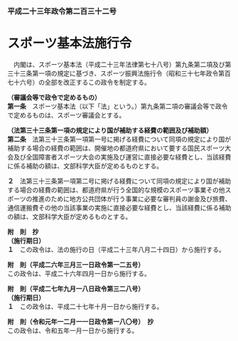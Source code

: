 ### 平成二十三年政令第二百三十二号  
# スポーツ基本法施行令  
　内閣は、スポーツ基本法（平成二十三年法律第七十八号）第九条第二項及び第三十三条第一項の規定に基づき、スポーツ振興法施行令（昭和三十七年政令第百七十六号）の全部を改正するこの政令を制定する。  
  
**（審議会等で政令で定めるもの）**  
**第一条**　スポーツ基本法（以下「法」という。）第九条第二項の審議会等で政令で定めるものは、スポーツ審議会とする。  
  
**（法第三十三条第一項の規定により国が補助する経費の範囲及び補助額）**  
**第二条**　法第三十三条第一項第一号に掲げる経費について同項の規定により国が補助する場合の経費の範囲は、開催地の都道府県において要する国民スポーツ大会及び全国障害者スポーツ大会の実施及び運営に直接必要な経費とし、当該経費に係る補助の額は、文部科学大臣が定めるものとする。  
  
**２**　法第三十三条第一項第二号に掲げる経費について同項の規定により国が補助する場合の経費の範囲は、都道府県が行う全国的な規模のスポーツ事業その他スポーツの推進のために地方公共団体が行う事業に必要な審判員の謝金及び旅費、通信運搬費その他の当該事業の実施に直接必要な経費とし、当該経費に係る補助の額は、文部科学大臣が定めるものとする。  
  
**附　則　抄**  
**（施行期日）**  
**１**　この政令は、法の施行の日（平成二十三年八月二十四日）から施行する。  
  
**附　則（平成二六年三月三一日政令第一二五号）**  
この政令は、平成二十六年四月一日から施行する。  
  
**附　則（平成二七年九月一八日政令第三二八号）**  
**（施行期日）**  
**１**　この政令は、平成二十七年十月一日から施行する。  
  
**附　則（令和元年一二月一一日政令第一八〇号）　抄**  
この政令は、令和五年一月一日から施行する。  
  
